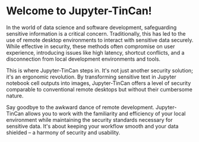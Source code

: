 # Welcome to Jupyter-TinCan!

In the world of data science and software development, safeguarding sensitive information is a critical concern. Traditionally, this has led to the use of remote desktop environments to interact with sensitive data securely. While effective in security, these methods often compromise on user experience, introducing issues like high latency, shortcut conflicts, and a disconnection from local development environments and tools.

This is where Jupyter-TinCan steps in. It's not just another security solution; it's an ergonomic revolution. By transforming sensitive text in Jupyter notebook cell outputs into images, Jupyter-TinCan offers a level of security comparable to conventional remote desktops but without their cumbersome nature.

Say goodbye to the awkward dance of remote development. Jupyter-TinCan allows you to work with the familiarity and efficiency of your local environment while maintaining the security standards necessary for sensitive data. It's about keeping your workflow smooth and your data shielded – a harmony of security and usability.

